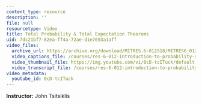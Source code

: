 ```yaml
---
content_type: resource
description: ''
file: null
resourcetype: Video
title: Total Probability & Total Expectation Theorems
uid: 7dc21bf7-82ea-ff4a-72ae-d1e7693a1aff
video_files:
  archive_url: https://archive.org/download/MITRES.6-012S18/MITRES6_012S18_L10-04_300k.mp4
  video_captions_file: /courses/res-6-012-introduction-to-probability-spring-2018/4e0250f48c3752a48ed65c1138a5cb2d_0cD-tcITuck.vtt
  video_thumbnail_file: https://img.youtube.com/vi/0cD-tcITuck/default.jpg
  video_transcript_file: /courses/res-6-012-introduction-to-probability-spring-2018/db8b2363bd5a93f7f81a70939e84a57a_0cD-tcITuck.pdf
video_metadata:
  youtube_id: 0cD-tcITuck
---
```


**Instructor:** John Tsitsiklis